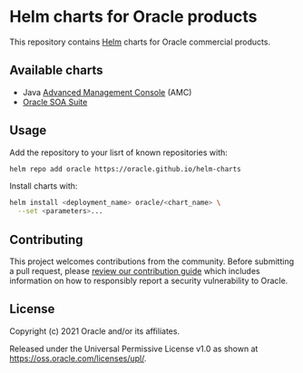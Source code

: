 # Helm charts for Oracle products

This repository contains [Helm](https://helm.sh) charts for Oracle commercial
products.

## Available charts

* Java [Advanced Management Console](./java-amc) (AMC)
* [Oracle SOA Suite](./soa-suite/README.md)

## Usage

Add the repository to your lisrt of known repositories with:

```bash
helm repo add oracle https://oracle.github.io/helm-charts
```

Install charts with:

```bash
helm install <deployment_name> oracle/<chart_name> \
  --set <parameters>...
```

## Contributing

This project welcomes contributions from the community. Before submitting a pull
request, please [review our contribution guide](./CONTRIBUTING.md) which includes
information on how to responsibly report a security vulnerability to Oracle.

## License

Copyright (c) 2021 Oracle and/or its affiliates.

Released under the Universal Permissive License v1.0 as shown at
<https://oss.oracle.com/licenses/upl/>.
